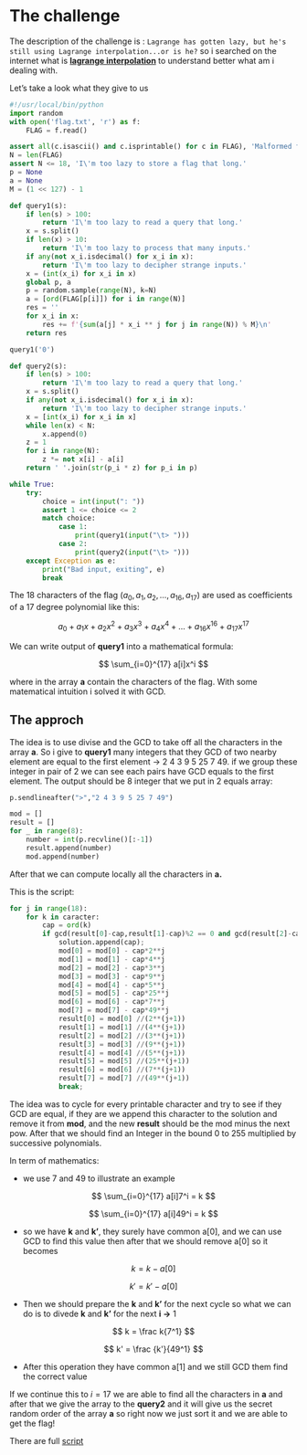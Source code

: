 # The challenge

The description of the challenge is : ```Lagrange has gotten lazy, but he's still using Lagrange interpolation...or is he?``` so i searched on the internet what is [**lagrange interpolation**](https://en.wikipedia.org/wiki/Lagrange_polynomial) to understand better what am i dealing with. 

Let’s take a look what they give to us

```python
#!/usr/local/bin/python
import random
with open('flag.txt', 'r') as f:
	FLAG = f.read()

assert all(c.isascii() and c.isprintable() for c in FLAG), 'Malformed flag'
N = len(FLAG)
assert N <= 18, 'I\'m too lazy to store a flag that long.'
p = None
a = None
M = (1 << 127) - 1

def query1(s):
	if len(s) > 100:
		return 'I\'m too lazy to read a query that long.'
	x = s.split()
	if len(x) > 10:
		return 'I\'m too lazy to process that many inputs.'
	if any(not x_i.isdecimal() for x_i in x):
		return 'I\'m too lazy to decipher strange inputs.'
	x = (int(x_i) for x_i in x)
	global p, a
	p = random.sample(range(N), k=N)
	a = [ord(FLAG[p[i]]) for i in range(N)]
	res = ''
	for x_i in x:
		res += f'{sum(a[j] * x_i ** j for j in range(N)) % M}\n'
	return res

query1('0')

def query2(s):
	if len(s) > 100:
		return 'I\'m too lazy to read a query that long.'
	x = s.split()
	if any(not x_i.isdecimal() for x_i in x):
		return 'I\'m too lazy to decipher strange inputs.'
	x = [int(x_i) for x_i in x]
	while len(x) < N:
		x.append(0)
	z = 1
	for i in range(N):
		z *= not x[i] - a[i]
	return ' '.join(str(p_i * z) for p_i in p)

while True:
	try:
		choice = int(input(": "))
		assert 1 <= choice <= 2
		match choice:
			case 1:
				print(query1(input("\t> ")))
			case 2:
				print(query2(input("\t> ")))
	except Exception as e:
		print("Bad input, exiting", e)
		break
```

The 18 characters of the flag ($a_0,a_1,a_2,...,a_{16},a_{17}$) are used as coefficients of a 17 degree polynomial like this:

$$
a_0+a_1x+a_2x^2+a_3x^3+a_4x^4+...+a_{16}x^{16}+a_{17}x^{17}
$$

We can write output of **************query1************** into a mathematical formula:

$$
\sum_{i=0}^{17} a[i]x^i
$$

where in the array **a** contain the characters of the flag. With some matematical intuition i solved it with GCD.

## The approch

The idea is to use divise and the GCD to take off all the characters in the array **a**. So i give to **************query1************** many integers that they GCD of two nearby element are equal to the first element → 2 4 3 9 5 25 7 49. if we group these integer in pair of 2 we can see each pairs have GCD equals to the first element. The output should be 8 integer that we put in 2 equals array:

```python
p.sendlineafter(">","2 4 3 9 5 25 7 49")

mod = []
result = []
for _ in range(8):
	number = int(p.recvline()[:-1])
	result.append(number)
	mod.append(number)
```

After that we can compute locally all the characters in **a.**

This is the script: 

```python
for j in range(18):
	for k in caracter:
		cap = ord(k)
		if gcd(result[0]-cap,result[1]-cap)%2 == 0 and gcd(result[2]-cap,result[3]-cap)%3 == 0 and gcd(result[4]-cap,result[5]-cap)%5 == 0 and gcd(result[6]-cap,result[7]-cap)%7 == 0:
			solution.append(cap);
			mod[0] = mod[0] - cap*2**j	
			mod[1] = mod[1] - cap*4**j	
			mod[2] = mod[2] - cap*3**j	
			mod[3] = mod[3] - cap*9**j	
			mod[4] = mod[4] - cap*5**j	
			mod[5] = mod[5] - cap*25**j	
			mod[6] = mod[6] - cap*7**j	
			mod[7] = mod[7] - cap*49**j	
			result[0] = mod[0] //(2**(j+1))
			result[1] = mod[1] //(4**(j+1))
			result[2] = mod[2] //(3**(j+1))
			result[3] = mod[3] //(9**(j+1))
			result[4] = mod[4] //(5**(j+1))
			result[5] = mod[5] //(25**(j+1))
			result[6] = mod[6] //(7**(j+1))
			result[7] = mod[7] //(49**(j+1))
			break;
```

The idea was to cycle for every printable character and try to see if they GCD are equal, if they are we append this character to the solution and remove it from **mod**, and the new **result** should be the mod minus the next pow. After that we should find an Integer in the bound 0 to 255 multiplied by successive polynomials.

In term of mathematics:

- we use 7 and 49 to illustrate an example

$$
\sum_{i=0}^{17} a[i]7^i = k
$$

$$
\sum_{i=0}^{17} a[i]49^i = k
$$

- so we have **k** and **k’**, they surely have common a[0], and we can use GCD to find this value then after that we should remove a[0] so it becomes

$$
k = k-a[0]
$$

$$
k' = k'-a[0]
$$

- Then we should prepare the **k** and **k’** for the next cycle so what we can do is to divede **k** and **k’** for the next ****i →**** 1

$$
k = \frac k{7^1}
$$

$$
k' = \frac {k'}{49^1}
$$

- After this operation they have common a[1] and we still GCD them find the correct value

If we continue this to $i=17$ we are able to find all the characters in ****a**** and after that we give the array to the **query2** and it will give us the secret random order of the array **a** so right now we just sort it and we are able to get the flag! 

There are full [script](./solve.py)
